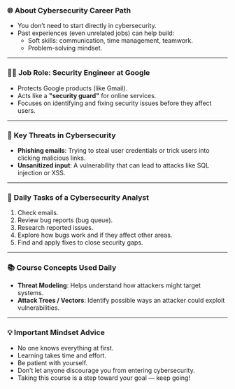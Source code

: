 ### 🌐 **About Cybersecurity Career Path**
- You don’t need to start directly in cybersecurity.
- Past experiences (even unrelated jobs) can help build:
  - Soft skills: communication, time management, teamwork.
  - Problem-solving mindset.

---

### 👩‍💻 **Job Role: Security Engineer at Google**
- Protects Google products (like Gmail).
- Acts like a **"security guard"** for online services.
- Focuses on identifying and fixing security issues before they affect users.

---

### 🔐 **Key Threats in Cybersecurity**
- **Phishing emails**: Trying to steal user credentials or trick users into clicking malicious links.
- **Unsanitized input**: A vulnerability that can lead to attacks like SQL injection or XSS.

---

### 🧰 **Daily Tasks of a Cybersecurity Analyst**
1. Check emails.
2. Review bug reports (bug queue).
3. Research reported issues.
4. Explore how bugs work and if they affect other areas.
5. Find and apply fixes to close security gaps.

---

### 📚 **Course Concepts Used Daily**
- **Threat Modeling**: Helps understand how attackers might target systems.
- **Attack Trees / Vectors**: Identify possible ways an attacker could exploit vulnerabilities.

---

### 💡 **Important Mindset Advice**
- No one knows everything at first.
- Learning takes time and effort.
- Be patient with yourself.
- Don’t let anyone discourage you from entering cybersecurity.
- Taking this course is a step toward your goal — keep going!

